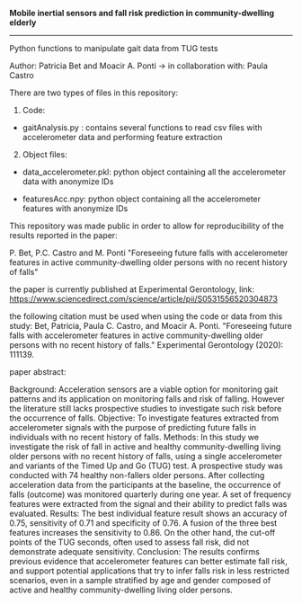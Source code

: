 **Mobile inertial sensors and fall risk prediction in community-dwelling elderly**

----------------------------------------------------------------------------------

Python functions to manipulate gait data from TUG tests

Author: Patricia Bet and Moacir A. Ponti 
-> in collaboration with: Paula Castro

There are two types of files in this repository:

1. Code:

- gaitAnalysis.py : contains several functions to 
                    read csv files with accelerometer data
		    and performing feature extraction

2. Object files:

- data_accelerometer.pkl: python object containing all the 
		          accelerometer data with anonymize IDs

- featuresAcc.npy: python object containing all the 
                   accelerometer features with anonymize IDs 



This repository was made public in order to allow for
      reproducibility of the results reported in the paper:

   P. Bet, P.C. Castro and M. Ponti
   "Foreseeing future falls with accelerometer features 
   in active community-dwelling older persons 
   with no recent history of falls"

   the paper is currently published at Experimental Gerontology,
   link:
   https://www.sciencedirect.com/science/article/pii/S0531556520304873
       
   the following citation must be used when using the code or data from this study:
   Bet, Patricia, Paula C. Castro, and Moacir A. Ponti. "Foreseeing future 
   falls with accelerometer features in active community-dwelling older 
   persons with no recent history of falls." Experimental Gerontology (2020): 111139.
      
   paper abstract:
   
   Background:
   Acceleration sensors are a viable option for monitoring gait 
   patterns and its application on monitoring falls and risk of falling. 
   However the literature still lacks prospective studies to investigate 
   such risk before the occurrence of falls.
   Objective:
   To investigate features extracted from accelerometer signals with 
   the purpose of predicting future falls in individuals with no recent history of falls.
   Methods:
   In this study we investigate the risk of fall in active and healthy community-dwelling 
   living older persons with no recent history of falls, using a single accelerometer and 
   variants of the Timed Up and Go (TUG) test. A prospective study was conducted with 
   74 healthy non-fallers older persons. After collecting acceleration data from the 
   participants at the baseline, the occurrence of falls (outcome) was monitored quarterly 
   during one year. A set of frequency features were extracted from the signal and their 
   ability to predict falls was evaluated.
   Results:
   The best individual feature result shows an accuracy of 0.75, sensitivity of 0.71 and 
   specificity of 0.76. A fusion of the three best features increases the sensitivity to 
   0.86. On the other hand, the cut-off points of the TUG seconds, often used to assess 
   fall risk, did not demonstrate adequate sensitivity.
   Conclusion:
   The results confirms previous evidence that accelerometer features can better estimate 
   fall risk, and support potential applications that try to infer falls risk in less 
   restricted scenarios, even in a sample stratified by age and gender composed of active 
   and healthy community-dwelling living older persons.





